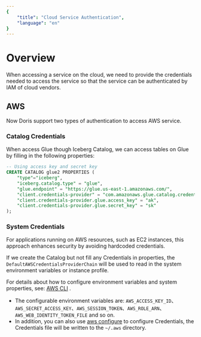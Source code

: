 ```yaml
---
{
    "title": "Cloud Service Authentication",
    "language": "en"
}
---
```


# Overview

When accessing a service on the cloud, we need to provide the credentials needed to access the service so that the service can be authenticated by IAM of cloud vendors.

## AWS

Now Doris support two types of authentication to access AWS service.

### Catalog Credentials

When access Glue though Iceberg Catalog, we can access tables on Glue by filling in the following properties:

```sql
-- Using access key and secret key
CREATE CATALOG glue2 PROPERTIES (
    "type"="iceberg",
    "iceberg.catalog.type" = "glue",
    "glue.endpoint" = "https://glue.us-east-1.amazonaws.com/",
    "client.credentials-provider" = "com.amazonaws.glue.catalog.credentials.ConfigAWSProvider",
    "client.credentials-provider.glue.access_key" = "ak",
    "client.credentials-provider.glue.secret_key" = "sk"
);
```

### System Credentials

For applications running on AWS resources, such as EC2 instances, this approach enhances security by avoiding hardcoded credentials.

If we create the Catalog but not fill any Credentials in properties, the `DefaultAWSCredentialsProviderChain` will be used to read in the system environment variables or instance profile.

For details about how to configure environment variables and system properties, see: [AWS CLI](https://docs.aws.amazon.com/cli/latest/userguide/cli-configure-envvars.html) .
- The configurable environment variables are: `AWS_ACCESS_KEY_ID`、`AWS_SECRET_ACCESS_KEY`、`AWS_SESSION_TOKEN`、`AWS_ROLE_ARN`、`AWS_WEB_IDENTITY_TOKEN_FILE` and so on.
- In addition, you can also use [aws configure](https://docs.aws.amazon.com/cli/latest/userguide/cli-configure-files.html) to configure Credentials, the Credentials file will be written to the `~/.aws` directory.
